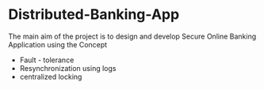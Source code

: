 # Distributed-Banking-App

The main aim of the project is to design and develop Secure Online Banking Application using the Concept
  * Fault - tolerance
  * Resynchronization using logs
  * centralized locking
